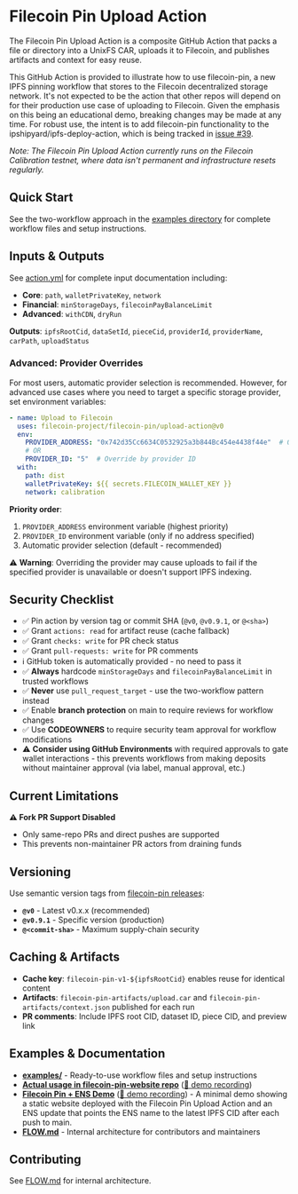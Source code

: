 # Filecoin Pin Upload Action

The Filecoin Pin Upload Action is a composite GitHub Action that packs a file or directory into a UnixFS CAR, uploads it to Filecoin, and publishes artifacts and context for easy reuse.

This GitHub Action is provided to illustrate how to use filecoin-pin, a new IPFS pinning workflow that stores to the Filecoin decentralized storage network.  It's not expected to be the action that other repos will depend on for their production use case of uploading to Filecoin.  Given the emphasis on this being an educational demo, breaking changes may be made at any time.  For robust use, the intent is to add filecoin-pin functionality to the ipshipyard/ipfs-deploy-action, which is being tracked in [issue #39](https://github.com/ipfs/ipfs-deploy-action/issues/39).

*Note: The Filecoin Pin Upload Action currently runs on the Filecoin Calibration testnet, where data isn't permanent and infrastructure resets regularly.*

## Quick Start

See the two-workflow approach in the [examples directory](./examples/) for complete workflow files and setup instructions.

## Inputs & Outputs

See [action.yml](./action.yml) for complete input documentation including:
- **Core**: `path`, `walletPrivateKey`, `network`
- **Financial**: `minStorageDays`, `filecoinPayBalanceLimit`
- **Advanced**: `withCDN`, `dryRun`

**Outputs**: `ipfsRootCid`, `dataSetId`, `pieceCid`, `providerId`, `providerName`, `carPath`, `uploadStatus`

### Advanced: Provider Overrides

For most users, automatic provider selection is recommended. However, for advanced use cases where you need to target a specific storage provider, set environment variables:

```yaml
- name: Upload to Filecoin
  uses: filecoin-project/filecoin-pin/upload-action@v0
  env:
    PROVIDER_ADDRESS: "0x742d35Cc6634C0532925a3b844Bc454e4438f44e"  # Override by address
    # OR
    PROVIDER_ID: "5"  # Override by provider ID
  with:
    path: dist
    walletPrivateKey: ${{ secrets.FILECOIN_WALLET_KEY }}
    network: calibration
```

**Priority order**:
1. `PROVIDER_ADDRESS` environment variable (highest priority)
2. `PROVIDER_ID` environment variable (only if no address specified)
3. Automatic provider selection (default - recommended)

⚠️ **Warning**: Overriding the provider may cause uploads to fail if the specified provider is unavailable or doesn't support IPFS indexing.

## Security Checklist

- ✅ Pin action by version tag or commit SHA (`@v0`, `@v0.9.1`, or `@<sha>`)
- ✅ Grant `actions: read` for artifact reuse (cache fallback)
- ✅ Grant `checks: write` for PR check status
- ✅ Grant `pull-requests: write` for PR comments
- ℹ️ GitHub token is automatically provided - no need to pass it
- ✅ **Always** hardcode `minStorageDays` and `filecoinPayBalanceLimit` in trusted workflows
- ✅ **Never** use `pull_request_target` - use the two-workflow pattern instead
- ✅ Enable **branch protection** on main to require reviews for workflow changes
- ✅ Use **CODEOWNERS** to require security team approval for workflow modifications
- ⚠️ **Consider using GitHub Environments** with required approvals to gate wallet interactions - this prevents workflows from making deposits without maintainer approval (via label, manual approval, etc.)

## Current Limitations

**⚠️ Fork PR Support Disabled**
- Only same-repo PRs and direct pushes are supported
- This prevents non-maintainer PR actors from draining funds

## Versioning

Use semantic version tags from [filecoin-pin releases](https://github.com/filecoin-project/filecoin-pin/releases):

- **`@v0`** - Latest v0.x.x (recommended)
- **`@v0.9.1`** - Specific version (production)
- **`@<commit-sha>`** - Maximum supply-chain security

## Caching & Artifacts

- **Cache key**: `filecoin-pin-v1-${ipfsRootCid}` enables reuse for identical content
- **Artifacts**: `filecoin-pin-artifacts/upload.car` and `filecoin-pin-artifacts/context.json` published for each run
- **PR comments**: Include IPFS root CID, dataset ID, piece CID, and preview link

## Examples & Documentation

- **[examples/](./examples/)** - Ready-to-use workflow files and setup instructions
- **[Actual usage in filecoin-pin-website repo](https://github.com/filecoin-project/filecoin-pin-website/blob/main/.github/workflows/filecoin-pin-upload.yml)** ([🎥 demo recording](https://www.youtube.com/watch?v=_2ZsMYXfgwI))
- **[Filecoin Pin + ENS Demo](https://github.com/FIL-Builders/filecoin-pin-ens-demo)** ([🎥 demo recording](https://www.youtube.com/watch?v=tkDwXAVtnDA)) - A minimal demo showing a static website deployed with the Filecoin Pin Upload Action and an ENS update that points the ENS name to the latest IPFS CID after each push to main.
- **[FLOW.md](./FLOW.md)** - Internal architecture for contributors and maintainers

## Contributing

See [FLOW.md](./FLOW.md) for internal architecture.
